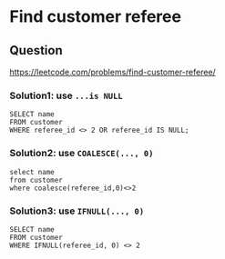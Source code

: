 # Find customer referee
## Question
https://leetcode.com/problems/find-customer-referee/
### Solution1: use ```...is NULL```
```
SELECT name 
FROM customer 
WHERE referee_id <> 2 OR referee_id IS NULL;
```
### Solution2: use ```COALESCE(..., 0)```
```
select name
from customer
where coalesce(referee_id,0)<>2
```
### Solution3: use ```IFNULL(..., 0)```
```
SELECT name
FROM customer
WHERE IFNULL(referee_id, 0) <> 2
```

